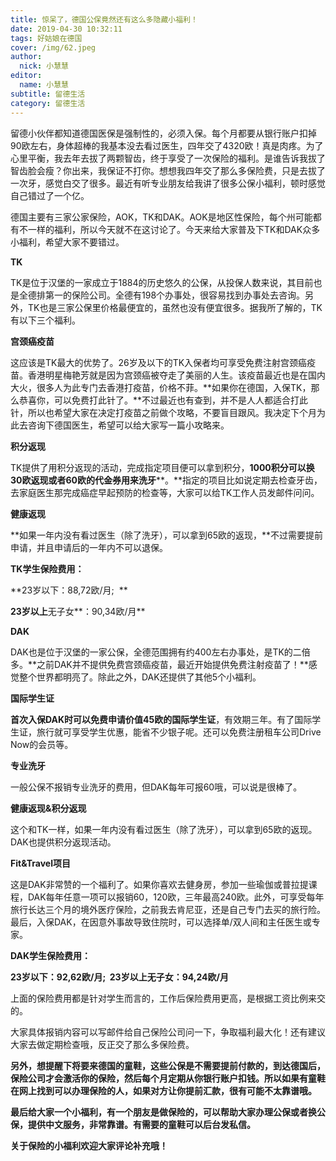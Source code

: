 ```yaml
---
title: 惊呆了，德国公保竟然还有这么多隐藏小福利！
date: 2019-04-30 10:32:11
tags: 好姑娘在德国
cover: /img/62.jpeg
author: 
  nick: 小慧慧
editor:
  name: 小慧慧
subtitle: 留德生活
category: 留德生活
---
```


留德小伙伴都知道德国医保是强制性的，必须入保。每个月都要从银行账户扣掉90欧左右，身体超棒的我基本没去看过医生，四年交了4320欧！真是肉疼。为了心里平衡，我去年去拔了两颗智齿，终于享受了一次保险的福利。是谁告诉我拔了智齿脸会瘦？你出来，我保证不打你。想想我四年交了那么多保险费，只是去拔了一次牙，感觉白交了很多。最近有听专业朋友给我讲了很多公保小福利，顿时感觉自己错过了一个亿。

  

德国主要有三家公家保险，AOK，TK和DAK。AOK是地区性保险，每个州可能都有不一样的福利，所以今天就不在这讨论了。今天来给大家普及下TK和DAK众多小福利，希望大家不要错过。

  
**TK**

TK是位于汉堡的一家成立于1884的历史悠久的公保，从投保人数来说，其目前也是全德排第一的保险公司。全德有198个办事处，很容易找到办事处去咨询。另外，TK也是三家公保里价格最便宜的，虽然也没有便宜很多。据我所了解的，TK有以下三个福利。

  

**宫颈癌疫苗**

这应该是TK最大的优势了。26岁及以下的TK入保者均可享受免费注射宫颈癌疫苗。香港明星梅艳芳就是因为宫颈癌被夺走了美丽的人生。该疫苗最近也是在国内大火，很多人为此专门去香港打疫苗，价格不菲。**如果你在德国，入保TK，那么恭喜你，可以免费打此针了。**不过最近也有查到，并不是人人都适合打此针，所以也希望大家在决定打疫苗之前做个攻略，不要盲目跟风。我决定下个月为此去咨询下德国医生，希望可以给大家写一篇小攻略来。

  

****积分返现****

TK提供了用积分返现的活动，完成指定项目便可以拿到积分，**1000积分可以换30欧返现或者60欧的代金券用来洗牙****。**指定的项目比如说定期去检查牙齿，去家庭医生那完成癌症早起预防的检查等，大家可以给TK工作人员发邮件问问。

  

****健康返现****

**如果一年内没有看过医生（除了洗牙），可以拿到65欧的返现，**不过需要提前申请，并且申请后的一年内不可以退保。

  

**TK学生保险费用：**

**23岁以下：88,72欧/月;  **

**23岁以上**无子女**：90,34欧/月**



**DAK**

DAK也是位于汉堡的一家公保，全德范围拥有约400左右办事处，是TK的二倍多。**之前DAK并不提供免费宫颈癌疫苗，最近开始提供免费注射疫苗了！**感觉整个世界都明亮了。除此之外，DAK还提供了其他5个小福利。

  

**国际学生证**

**首次入保DAK时可以免费申请价值45欧的国际学生证**，有效期三年。有了国际学生证，旅行就可享受学生优惠，能省不少银子呢。还可以免费注册租车公司Drive Now的会员等。

  

**专业洗牙**

一般公保不报销专业洗牙的费用，但DAK每年可报60哦，可以说是很棒了。

  

**健康返现&积分返现**

这个和TK一样，如果一年内没有看过医生（除了洗牙），可以拿到65欧的返现。DAK也提供积分返现活动。

  

**Fit&Travel项目**

这是DAK非常赞的一个福利了。如果你喜欢去健身房，参加一些瑜伽或普拉提课程，DAK每年任意一项可以报销60，120欧，三年最高240欧。此外，可享受每年旅行长达三个月的境外医疗保险，之前我去肯尼亚，还是自己专门去买的旅行险。最后，入保DAK，在因意外事故导致住院时，可以选择单/双人间和主任医生或专家。

**DAK学生保险费用：**

**23岁以下：92,62欧/月;  23岁以上无子女：94,24欧/月**

上面的保险费用都是针对学生而言的，工作后保险费用更高，是根据工资比例来交的。

  
大家具体报销内容可以写邮件给自己保险公司问一下，争取福利最大化！还有建议大家去做定期检查哦，反正交了那么多保险费。

  

**另外，想提醒下将要来德国的童鞋，这些公保是不需要提前付款的，到达德国后，保险公司才会激活你的保险，然后每个月定期从你银行账户扣钱。所以如果有童鞋在网上找到可以办理保险的人，如果对方让你提前汇款，很有可能不太靠谱哦。**

  

**最后给大家一个小福利，有一个朋友是做保险的，可以帮助大家办理公保或者换公保，提供中文服务，非常靠谱。有需要的童鞋可以后台发私信。**

**关于保险的小福利欢迎大家评论补充哦！**